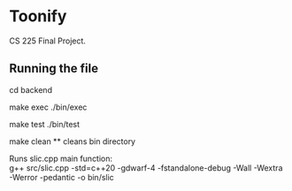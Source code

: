 # Toonify
CS 225 Final Project. 



## Running the file

cd backend

make exec
./bin/exec

make test 
./bin/test

make clean
  ** cleans bin directory

Runs slic.cpp main function:            
g++ src/slic.cpp -std=c++20 -gdwarf-4 -fstandalone-debug -Wall -Wextra -Werror -pedantic -o bin/slic
